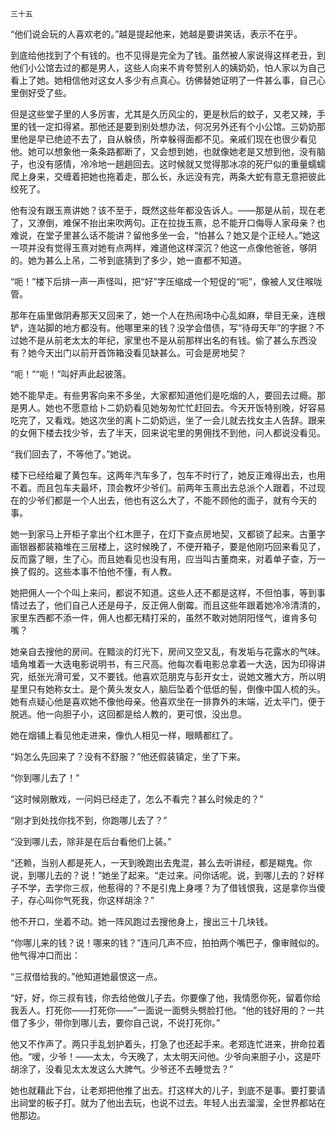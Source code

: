     三十五 

   “他们说会玩的人喜欢老的。”越是提起他来，她越是要讲笑话，表示不在乎。

   到底给他找到了个有钱的。也不见得是完全为了钱。虽然被人家说得这样老丑，到他们小公馆去过的都是男人，这些人向来不肯夸赞别人的姨奶奶，怕人家以为自己看上了她。她相信他对这女人多少有点真心。彷佛替她证明了一件甚么事，自己心里倒好受了些。

   但是这些堂子里的人多厉害，尤其是久历风尘的，更是秋后的蚊子，又老又辣，手里的钱一定扣得紧。那他还是要到别处想办法，何况另外还有个小公馆。三奶奶那里他是早已绝迹不去了，自从躲债，所幸躲得面都不见。亲戚们现在也很少看见他。她可以想象他一条条路都断了，又会想到她，也就像她老是又想到他，没有脑子，也没有感情，冷冷地一趟趟回去。这时候就又觉得那冰凉的死尸似的重量蠕蠕爬上身来，交缠着把她也拖着走，那么长，永远没有完，两条大蛇有意无意把彼此绞死了。

   他有没有跟玉熹讲她？该不至于，既然这些年都没告诉人。——那是从前，现在老了，又潦倒，难保不抬出来吹两句。正在拉拢玉熹，总不能开口侮辱人家母亲？也难说，在堂子里甚么话不能讲？留他多坐一会，“怕甚么？她又是个正经人。”她这一项并没有觉得玉熹对她有点两样，难道他这样深沉？他这一点像他爸爸，够阴的。她为甚么上吊，二爷到底猜到了多少，她一直都不知道。

   “呃！”楼下后排一声一声怪叫，把“好”字压缩成一个短促的“呃”，像被人叉住喉咙管。

   那年在庙里做阴寿那天又回来了，她一个人在热闹场中心乱如麻，举目无亲，连根铲，连站脚的地方都没有。他哪里来的钱？没学会借债，写“待母天年”的字据？不过她不是从前老太太的年纪，家里也不是从前那样出名的有钱。偷了甚么东西没有？她今天出门以前开首饰箱没看见缺甚么。可会是房地契？

   “呃！”“呃！”叫好声此起彼落。

   她不能早走。有些男客向来不多坐，大家都知道他们是吃烟的人，要回去过瘾。那是男人。她也不愿意给卜二奶奶看见她匆匆忙忙赶回去。今天开饭特别晚，好容易吃完了，又看戏。她这次坐的离卜二奶奶远，坐了一会儿就去找女主人告辞。跟来的女佣下楼去找少爷，去了半天，回来说宅里的男佣找不到他，问人都说没看见。

   “我们回去了，不等他了。”她说。

   楼下已经给雇了黄包车。这两年汽车多了，包车不时行了，她反正难得出去，也用不着。而且包车夫最坏，顶会教坏少爷们。前两年玉熹出去总派个人跟着，不过现在的少爷们都是一个人出去，他也有这么大了，不能不顾他的面子，就有今天的事。

   她一到家马上开柜子拿出个红木匣子，在灯下查点房地契，又都锁了起来。古董字画银器都装箱堆在三层楼上，这时候晚了，不便开箱子，要是他刚巧回来看见了，反而露了眼，生了心。而且她看见也没有用，应当叫古董商来，对着单子查，万一换了假的。这些本事不怕他不懂，有人教。

   她把佣人一个个叫上来问，都说不知道。这些人还不都是这样，不但怕事，等到事情过去了，他们自己人还是母子，反正佣人倒霉。而且这些年跟着她冷冷清清的，家里东西都不添一件，佣人也都无精打采的，虽然不敢对她阴阳怪气，谁肯多句嘴？

   她亲自去搜他的房间。在黯淡的灯光下，房间又空又乱，有发垢与花露水的气味。墙角堆着一大迭电影说明书，有三尺高。他每次看电影总拿着一大迭，因为印得讲究，纸张光滑可爱，又不要钱。他喜欢范朋克与彭开女士，说她文雅大方，所以明星里只有她称女士。是个黄头发女人，脑后坠着个低低的髻，倒像中国人梳的头。她有点疑心他是喜欢她不像他母亲。他喜欢坐在一排靠外的末端，近太平门，便于脱逃。他一向胆子小，这回都是给人教的，更可恨，没出息。

   她在烟铺上看见他走进来，像仇人相见一样，眼睛都红了。

   “妈怎么先回来了？没有不舒服？”他还假装镇定，坐了下来。

   “你到哪儿去了！”

   “这时候刚散戏，一问妈已经走了，怎么不看完？甚么时候走的？”

   “刚才到处找你找不到，你跑哪儿去了？”

   “没到哪儿去，除非是在后台看他们上装。”

   “还赖，当别人都是死人，一天到晚跑出去鬼混，甚么去听讲经，都是糊鬼。你说，到哪儿去的？说！”她坐了起来。“走过来。问你话呢。说，到哪儿去的？好样子不学，去学你三叔，他惹得的？不是引鬼上身嚜？为了借钱恨我，这是拿你当傻子，存心叫你气死我，你这样胡涂？”

   他不开口，坐着不动。她一阵风跑过去搜他身上，搜出三十几块钱。

   “你哪儿来的钱？说！哪来的钱？”连问几声不应，拍拍两个嘴巴子，像审贼似的。他气得冲口而出：

   “三叔借给我的。”他知道她最恨这一点。

   “好，好，你三叔有钱，你去给他做儿子去。你要像了他，我情愿你死，留着你给我丢人。打死你——打死你——”一面说一面劈头劈脸打他。“他的钱好用的？一共借了多少，带你到哪儿去，要你自己说，不说打死你。”

   他又不作声了。两只手乱划护着头，打急了也还起手来。老郑连忙进来，拚命拉着他。“嗳，少爷！——太太，今天晚了，太太明天问他。少爷向来胆子小，这是吓胡涂了，没看见太太发这么大脾气。少爷还不去睡觉去？”

   她也就藉此下台，让老郑把他推了出去。打这样大的儿子，到底不是事。要打要请出祠堂的板子打。就为了他出去玩，也说不过去。年轻人出去溜溜，全世界都站在他那边。

